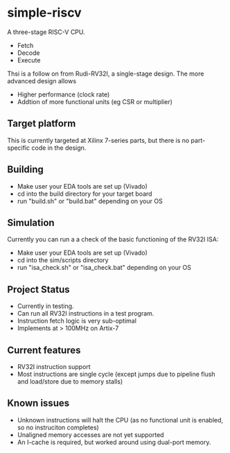 # simple-riscv

A three-stage RISC-V CPU. 

- Fetch
- Decode
- Execute

Thsi is a follow on from Rudi-RV32I, a single-stage design. The more advanced design allows

- Higher performance (clock rate)
- Addtion of more functional units (eg CSR or multiplier)

## Target platform

This is currently targeted at Xilinx 7-series parts, but there is no part-specific code in the design.

## Building

- Make user your EDA tools are set up (Vivado)
- cd into the build directory for your target board
- run "build.sh" or "build.bat" depending on your OS

## Simulation
Currently you can run a a check of the basic functioning of the RV32I ISA:

- Make user your EDA tools are set up (Vivado)
- cd into the sim/scripts directory
- run "isa_check.sh" or "isa_check.bat" depending on your OS

## Project Status
- Currently in testing.
- Can run all RV32I instructions in a test program.
- Instruction fetch logic is very sub-optimal
- Implements at > 100MHz on Artix-7

## Current features
- RV32I instruction support
- Most instructions are single cycle (except jumps due to pipeline flush and load/store due to memory stalls)

## Known issues
- Unknown instructions will halt the CPU (as no functional unit is enabled, so no instruciton completes)
- Unaligned memory accesses are not yet supported
- An I-cache is required, but worked around using dual-port memory.
